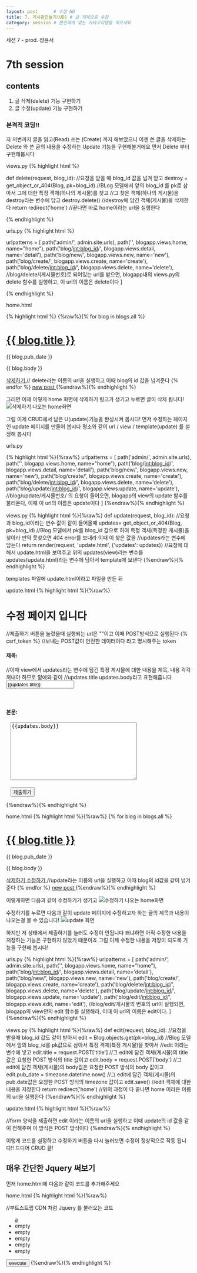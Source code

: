 ```yaml
---
layout: post      # 수정 NO 
title: 7. 게시판만들기(UD) # 글 제목으로 수정
category: session # 본인에게 맞는 카테고리명을 적으세요
---
```


세션 7 - prod. 장윤서 

# 7th session

## contents
1. 글 삭제(delete) 기능 구현하기 
2. 글 수정(update) 기능 구현하기 



### 본격적 코딩!!

자 저번까지 글을 읽고(Read) 쓰는 (Create) 까지 해보았으니 이젠 쓴 글을 삭제하는 Delete 와 쓴 글의 내용을 수정하는 Update 기능을 구현해볼거에요 
먼저 Delete 부터 구현해봅시다    

views.py 
{% highlight html %}

def delete(request, blog_id):
//요청을 받을 때 blog_id 값을 넘겨 받고
    destroy = get_object_or_404(Blog, pk=blog_id)
//BLog 모델에서 앞의 blog_id 를 pk로 삼아서 그에 대한 특정 객체(하나의 게시물)를 찾고
//그 찾은 객체(하나의 게시물)을 destroy라는 변수에 담고
    destroy.delete()
//destroy에 담긴 객체(게시물)을 삭제한다
    return redirect('home')
//끝나면 바로 home이라는 url을 실행한다

{% endhighlight %}    

urls.py
{% highlight html %}

urlpatterns = [
		path('admin/', admin.site.urls),
		path('', blogapp.views.home, name="home"),
    path('blog/<int:blog_id>/', blogapp.views.detail, name='detail'),
    path('blog/new/', blogapp.views.new, name='new'),
    path('blog/create/', blogapp.views.create, name='create'),
    path('blog/delete/<int:blog_id>/', blogapp.views.delete, name='delete'),
    //blog/delete/(게시물번호)로 되어있는 url를 받으면, blogapp내의 views.py의 delete 함수를 실행하고, 이 url의 이름은 delete이다
]

{% endhighlight %}

home.html

{% highlight html %}
{%raw%}{% for blog in blogs.all %}
<div class="container">
    <a href="{% url 'detail' blog.id %}">
        <h1>{{ blog.title }}</h1>
    </a>
    <p>{{ blog.pub_date }}</p>
    <p>{{ blog.body }}</p>
</div>
<a href = "{% url 'delete' blog.id%}"> 삭제하기 </a>
// delete라는 이름의 url을 실행하고 이때 blog의 id 값을 넘겨준다
{% endfor %}
<a href="{% url 'new' %}"> new post </a>
{%endraw%}{% endhighlight %}

그러면 이제 이렇게 home 화면에 삭제하기 링크가 생기고 누르면 글이 삭제 됩니다!
![삭제하기 나오는 home화면]()

그럼 이제 CRUD에서 남은 U(update)기능을 완성시켜 봅시다!
먼저 수정하는 페이지인 update 페이지를 만들어 봅시다 
평소와 같이 url / view / template(update) 를 설정해 봅시다

urls.py

{% highlight html %}{%raw%}
urlpatterns = [
	path('admin/', admin.site.urls),
	path('', blogapp.views.home, name="home"),
        path('blog/<int:blog_id>/', blogapp.views.detail, name='detail'),
        path('blog/new/', blogapp.views.new, name='new'),
        path('blog/create/', blogapp.views.create, name='create'),
        path('blog/delete/<int:blog_id>/', blogapp.views.delete, name='delete'),
        path('blog/update/<int:blog_id>/', blogapp.views.update, name='update'),
	//blog/update/게시물번호/ 의 요청이 들어오면, blogapp의 view의 update 함수를 불러온다, 이때 이 url의 이름은 update이다
]
{%endraw%}{% endhighlight %}


views.py
{% highlight html %}{%raw%}
def update(request, blog_id):
//요청과 blog_id이라는 변수 값이 같이 들어올때
    updates= get_object_or_404(Blog, pk=blog_id)
    //Blog 모델에서 pk를 blog_id 값으로 하여 특정 객체(특정한 게시물)을 찾아라 만약 못찾으면 404 error를 보내라 이때 이 찾은 값을 
    //updates라는 변수에 담는다
    return render(request, 'update.html', {'updates': updates})
    //요청에 대해서 update.html을 보여주고 위의 updates(view)라는 변수를 updates(update.html)라는 변수에 담아서 template에 보낸다
{%endraw%}{% endhighlight %}

templates 파일에 update.html이라고 파일을 만든 뒤 

update.html
{% highlight html %}{%raw%}
<h1> 수정 페이지 입니다 </h1>
<div class="container">
<form action="" method="POST" >
//제출하기 버튼을 눌렀을때 실행되는 url은 ""이고 이때 POST방식으로 실행된다
{% csrf_token %}
//보내는 POST값이 안전한 데이터이다 라고 명시해주는 token
   <h4>제목: </h4>
   //이때 view에서 updates라는 변수에 담긴 특정 게시물에 대한 내용을 제목, 내용 각각 꺼내야 하므로 밑에와 같이 
   //updates.title   updates.body라고 표현해줍니다
   <input type="text" name="title" value={{updates.title}}>
   <br>
   <br>
   <h4>본문: </h4>
   <textarea cols=40 rows=10 name="body">{{updates.body}}</textarea>
   <br>
   <br>
   <input class="btn btn-dark" type="submit" value="제출하기">
</form>
</div>
{%endraw%}{% endhighlight %}

home.html
{% highlight html %}{%raw%}
{% for blog in blogs.all %}
<div class="container">
    <a href="{% url 'detail' blog.id %}">
        <h1>{{ blog.title }}</h1>
    </a>
    <p>{{ blog.pub_date }}</p>
    <p>{{ blog.body }}</p>
</div>
<a href = "{% url 'delete' blog.id%}"> 삭제하기 </a>
<a href = "{% url 'update' blog.id%}"> 수정하기 </a>
//update라는 이름의 url을 실행하고 이때 blog의 id값을 같이 넘겨준다
{% endfor %}
<a href="{% url 'new' %}"> new post </a>
{%endraw%}{% endhighlight %}

이렇게하면 다음과 같이 수정하기가 생기고
![수정하기 나오는 home화면]()

수정하기를 누르면 다음과 같이 update 페이지에 수정하고자 하는 글의 제목과 내용이 나오는걸 볼 수 있습니다!
![update 화면]()

하지만 저 상태에서 제출하기를 눌러도 수정이 안됩니다 왜냐하면 아직 수정한 내용을 저장하는 기능은 구현하지 않았기 떄문이죠 
그럼 이제 수정한 내용을 저장이 되도록 기능을 구현해 봅시다! 

urls.py
{% highlight html %}{%raw%}
urlpatterns = [
	path('admin/', admin.site.urls),
	path('', blogapp.views.home, name="home"),
        path('blog/<int:blog_id>/', blogapp.views.detail, name='detail'),
        path('blog/new/', blogapp.views.new, name='new'),
        path('blog/create/', blogapp.views.create, name='create'),
        path('blog/delete/<int:blog_id>/', blogapp.views.delete, name='delete'),
        path('blog/update/<int:blog_id>/', blogapp.views.update, name='update'),
        path('blog/edit/<int:blog_id>/', blogapp.views.edit, name='edit'),
	//blog/edit/게시물의 번호의 url이 실행되면, blogapp의 view안의 edit 함수를 실행해라, 이때 이 url의 이름은 edit이다.
]
{%endraw%}{% endhighlight %}

views.py 
{% highlight html %}{%raw%}
def edit(request, blog_id):
//요청을 받을때 blog_id 값도 같이 받아서 
    edit = Blog.objects.get(pk=blog_id)
    //Blog 모델에서 앞의 blog_id를 pk값으로 삼아서 특정 객체(특정 게시물)을 찾아서 
    //edit 이라는 변수에 넣고
    edit.title = request.POST['title']
    //그 edit에 담긴 객체(게시물)의 title값은 요청한 POST 방식의 title 값이고
    edit.body = request.POST['body']
    //그 edit에 담긴 객체(게시물)의 body값은 요청한 POST 방식의 body 값이고
    edit.pub_date = timezone.datetime.now()
    //그 edit에 담긴 객체(게시물)의 pub.date값은 요청한 POST 방식의 timezone 값이고
    edit.save()
    //edit 객체에 대한 내용을 저장한다
    return redirect('home')
    //위의 과정이 다 끝나면 home 이라은 이름의 url을 실행한다
{%endraw%}{% endhighlight %}

update.html
{% highlight html %}{%raw%}
<form action="{% url 'edit' updates.id%}" method="POST" >
//form 양식을 제출하면 edit 이라는 이름의 url을 실행하고 이때 update의 id 값을 같이 전해주며 이 방식은 POST 방식이다
{%endraw%}{% endhighlight %}
	
이렇게 코드를 설정하고 수정하기 버튼을 다시 눌러보면 수정이 정상적으로 작동 됩니다!!
드디어 CRUD 끝! 

## 매우 간단한 Jquery 써보기 

먼저 home.html에 다음과 같이 코드를 추가해주세요

home.html
{% highlight html %}{%raw%}

<!DOCTYPE html>
<html>
    <head>
        <meta charset="utf-8"/>
        <script tpye= "text/javascript" src="jquery.js"></script>
        <script src="https://ajax.googleapis.com/ajax/libs/jquery/3.3.1/jquery.min.js"></script>
	//부트스트랩 CDN 처럼 Jquery 를 불러오는 코드 
    </head>
    <body>
        <ul id = "list">
            <a href=''>a</a>
            <li>empty</li>
            <li>empty</li>
            <li>empty</li>
            <li>empty</li>
            <li>empty</li>
        </ul>
        <input type="button" value = "execute" id = "execute_btn" />
        <script type = "text/javascript">
        //버튼을 클릭했을 때 함수를 넣어준다.
//        
// 
            $('#execute_btn').click(function(){
                $('#list a').text('coding everybody');
		//여기서 #은 불러오고픈 id값을 넣고 그 다음엔 부모 자식 개념으로 그 안에 속한 것 중에 불러오고픈 걸 넣는다 
		//list -> a 
            })
        </script>
    </body>
</html>
{%endraw%}{% endhighlight %}
